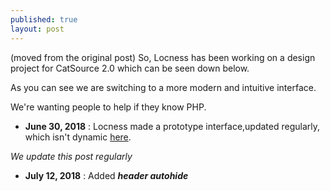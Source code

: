 ```yaml
---
published: true
layout: post
---
```

(moved from the original post)
So, Locness has been working on a design project for CatSource 2.0 which can be seen down below.

As you can see we are switching to a more modern and intuitive interface.

We're wanting people to help if they know PHP.

- **June 30, 2018** : Locness made a prototype interface,updated regularly, which isn't dynamic [here](https://thimbleprojects.org/locness/511071).

_We update this post regularly_

- **July 12, 2018** : Added **_header autohide_**
